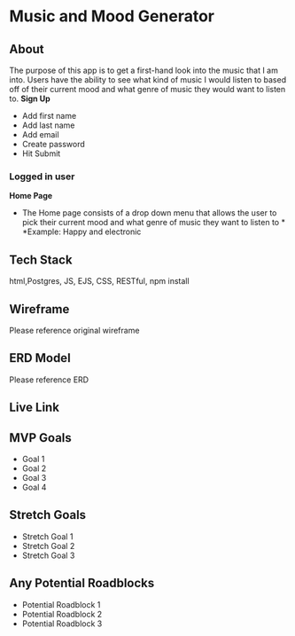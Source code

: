 # Music and Mood Generator 
## About 
The purpose of this app is to get a first-hand look into the music that I am into. Users have the ability to see what kind of music I would listen to based off of their current mood and what genre of music they would want to listen to. 
**Sign Up**
* Add first name
* Add last name
* Add email
* Create password
* Hit Submit
### Logged in user
**Home Page**
* The Home page consists of a drop down menu that allows the user to pick their current mood and what genre of music they want to listen to 
        * *Example: Happy and electronic     
## Tech Stack
 html,Postgres, JS, EJS, CSS, RESTful, npm install
## Wireframe
Please reference original wireframe 
## ERD Model
Please reference ERD 
## Live Link
## MVP Goals
* Goal 1
* Goal 2
* Goal 3
* Goal 4
## Stretch Goals
* Stretch Goal 1
* Stretch Goal 2
* Stretch Goal 3
## Any Potential Roadblocks
* Potential Roadblock 1
* Potential Roadblock 2
* Potential Roadblock 3



